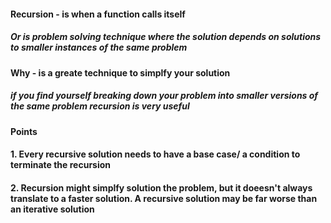 #### Recursion - is when a function calls itself
##### Or is problem solving technique where the solution depends on solutions to smaller instances of the same problem

#### Why - is a greate technique to simplfy your solution
##### if you find yourself breaking down your problem into smaller versions of the same problem recursion is very useful

#### Points
#### 1. Every recursive solution needs to have a base case/ a condition to terminate the recursion
#### 2. Recursion might simplfy solution the problem, but it doeesn't always translate to a faster solution. A recursive solution may be far worse than an iterative solution
 